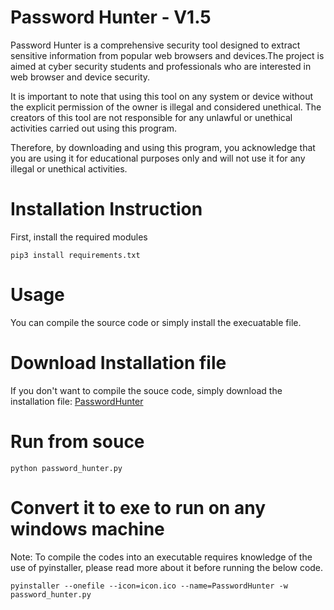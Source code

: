 # Password Hunter - V1.5
Password Hunter is a comprehensive security tool designed to extract sensitive information from popular web browsers and devices.The project is aimed at cyber security students and professionals who are interested in web browser and device security.

It is important to note that using this tool on any system or device without the explicit permission of the owner is illegal and considered unethical. The creators of this tool are not responsible for any unlawful or unethical activities carried out using this program.

Therefore, by downloading and using this program, you acknowledge that you are using it for educational purposes only and will not use it for any illegal or unethical activities.

# Installation Instruction
First, install the required modules

```
pip3 install requirements.txt
```

# Usage
You can compile the source code or simply install the execuatable file.

# Download Installation file
If you don't want to compile the souce code, simply download the installation file: [PasswordHunter](https://github.com/PasswordHunter/passwordhunter/releases/download/v1.5/PasswordHunter.exe)

# Run from souce
```
python password_hunter.py
```

# Convert it to exe to run on any windows machine
Note: To compile the codes into an executable requires knowledge of the use of pyinstaller, please read more about it before running the below code.
```
pyinstaller --onefile --icon=icon.ico --name=PasswordHunter -w password_hunter.py
```
